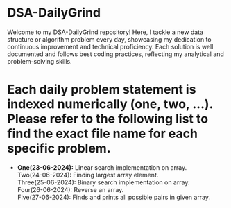 # DSA-DailyGrind
Welcome to my DSA-DailyGrind repository! Here, I tackle a new data structure or algorithm problem every day, showcasing my dedication to continuous improvement and technical proficiency. Each solution is well 
documented and follows best coding practices, reflecting my analytical and problem-solving skills.

# Each daily problem statement is indexed numerically (one, two, ...). Please refer to the following list to find the exact file name for each specific problem.
- **One(23-06-2024):**        Linear search implementation on array.  
Two(24-06-2024):        Finding largest array element.  
Three(25-06-2024):      Binary search implementation on array.  
Four(26-06-2024):       Reverse an array.  
Five(27-06-2024):       Finds and prints all possible pairs in given array.   